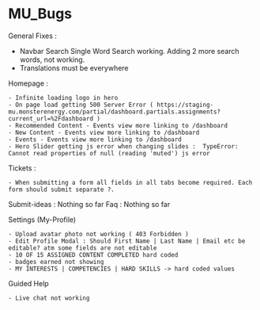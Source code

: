 # MU_Bugs

General Fixes :

- Navbar Search
	Single Word Search working. Adding 2 more search words, not working.
- Translations must be everywhere

Homepage :
	
	- Infinite loading logo in hero
	- On page load getting 500 Server Error ( https://staging-mu.monsterenergy.com/partial/dashboard.partials.assignments?current_url=%2Fdashboard )
	- Recommended Content - Events view more linking to /dashboard
	- New Content - Events view more linking to /dashboard
	- Events - Events view more linking to /dashboard
	- Hero Slider getting js error when changing slides :  TypeError: Cannot read properties of null (reading 'muted') js error

Tickets :

	- When submitting a form all fields in all tabs become required. Each form should submit separate ?.

Submit-ideas : 
	Nothing so far
Faq :
	Nothing so far

Settings (My-Profile)

	- Upload avatar photo not working ( 403 Forbidden )
	- Edit Profile Modal : Should First Name | Last Name | Email etc be editable? atm some fields are not editable
	- 10 OF 15 ASSIGNED CONTENT COMPLETED hard coded
	- badges earned not showing
	- MY INTERESTS | COMPETENCIES | HARD SKILLS -> hard coded values
Guided Help

	- Live chat not working
